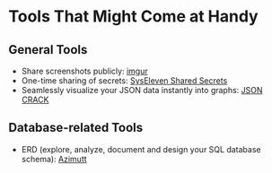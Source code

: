 # Tools That Might Come at Handy

## General Tools

- Share screenshots publicly: [imgur](https://imgur.com)
- One-time sharing of secrets: [SysEleven Shared Secrets](https://secrets.syseleven.de/)
- Seamlessly visualize your JSON data instantly into graphs: [JSON CRACK](https://jsoncrack.com/)

## Database-related Tools

- ERD (explore, analyze, document and design your SQL database schema): [Azimutt](https://azimutt.app/)
